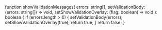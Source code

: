 function showValidationMessages(
  errors: string[],
  setValidationBody: (errors: string[]) => void,
  setShowValidationOverlay: (flag: boolean) => void
): boolean {
  if (errors.length > 0) {
    setValidationBody(errors);
    setShowValidationOverlay(true);
    return true;
  }
  return false;
}